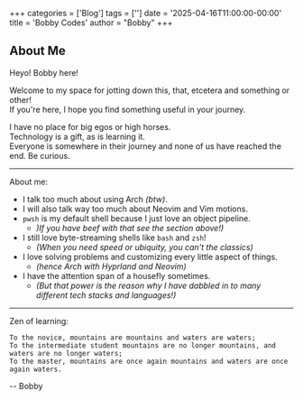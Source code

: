 +++
categories = ['Blog']
tags = ['']
date = '2025-04-16T11:00:00-00:00'
title = 'Bobby Codes'
author = "Bobby"
+++

## About Me

Heyo! Bobby here!  

Welcome to my space for jotting down this, that, etcetera and something or other!  
If you're here, I hope you find something useful in your journey.  

I have no place for big egos or high horses.  
Technology is a gift, as is learning it.  
Everyone is somewhere in their journey and none of us have reached the end.
Be curious.  

---

About me:

- I talk too much about using Arch _(btw)_.
- I will also talk way too much about Neovim and Vim motions.
- `pwsh` is my default shell because I just love an object pipeline.
  * _)If you have beef with that see the section above!)_
- I still love byte-streaming shells like `bash` and `zsh`!
  * _(When you need speed or ubiquity, you can't the classics)_
- I love solving problems and customizing every little aspect of things. 
  * _(hence Arch with Hyprland and Neovim)_
- I have the attention span of a housefly sometimes.
  * _(But that power is the reason why I have dabbled in to many different tech stacks and languages!)_

---

Zen of learning:

```text
To the novice, mountains are mountains and waters are waters;
To the intermediate student mountains are no longer mountains, and waters are no longer waters;
To the master, mountains are once again mountains and waters are once again waters.
```

-- Bobby
